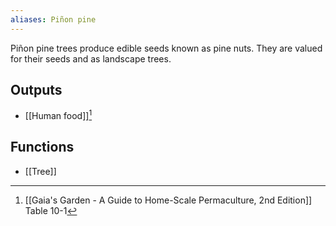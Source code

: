 ```yaml
---
aliases: Piñon pine
---
```

Piñon pine trees produce edible seeds known as pine nuts. They are valued for their seeds and as landscape trees.
## Outputs
- [[Human food]][^1]
## Functions
- [[Tree]]

[^1]: [[Gaia's Garden - A Guide to Home-Scale Permaculture, 2nd Edition]] Table 10-1
